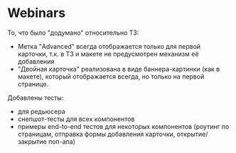 # Webinars

То, что было "додумано" относительно ТЗ:
- Метка "Advanced" всегда отображается только для первой карточки, т.к. в ТЗ и макете не предусмотрен механизм её добавления
- "Двойная карточка" реализована в виде баннера-картинки (как в макете), который отображается всегда, но только на первой странице.

Добавлены тесты:
- для редьюсера
- снепшот-тесты для всех компонентов
- примеры end-to-end тестов для некоторых компонентов (роутинг по страницам, отправка формы добавления карточки, открытие/закрытие поп-апа)
